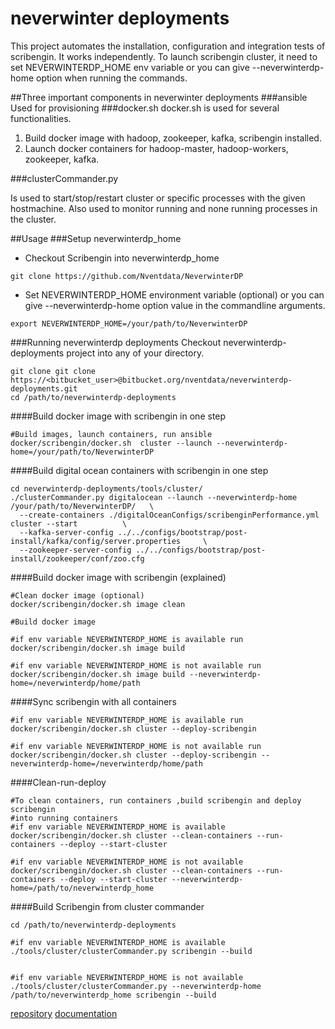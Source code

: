 # neverwinter deployments

This project automates the installation, configuration and integration tests of scribengin. It works independently. To launch scribengin cluster, it need  to set NEVERWINTERDP_HOME env variable or you can give --neverwinterdp-home option when running the commands.


##Three important components in neverwinter deployments
###ansible
Used for provisioning
###docker.sh
docker.sh is used for several functionalities.

1. Build docker image with hadoop, zookeeper, kafka, scribengin installed.
2. Launch docker containers for hadoop-master, hadoop-workers, zookeeper, kafka.

###clusterCommander.py

Is used to start/stop/restart cluster or specific processes with the given hostmachine. Also used to monitor running and none running processes in the cluster.

##Usage
###Setup neverwinterdp_home

- Checkout Scribengin into neverwinterdp_home

```
git clone https://github.com/Nventdata/NeverwinterDP
```

- Set NEVERWINTERDP_HOME environment variable (optional) or you can give --neverwinterdp-home option value in the commandline arguments.
```
export NEVERWINTERDP_HOME=/your/path/to/NeverwinterDP
```
   


###Running neverwinterdp deployments
Checkout neverwinterdp-deployments project into any of your directory.
	
```
git clone git clone https://<bitbucket_user>@bitbucket.org/nventdata/neverwinterdp-deployments.git
cd /path/to/neverwinterdp-deployments
```
####Build docker image with scribengin in one step
```
#Build images, launch containers, run ansible
docker/scribengin/docker.sh  cluster --launch --neverwinterdp-home=/your/path/to/NeverwinterDP
```

####Build digital ocean containers with scribengin in one step
```
cd neverwinterdp-deployments/tools/cluster/
./clusterCommander.py digitalocean --launch --neverwinterdp-home /your/path/to/NeverwinterDP/   \
  --create-containers ./digitalOceanConfigs/scribenginPerformance.yml  cluster --start          \
  --kafka-server-config ../../configs/bootstrap/post-install/kafka/config/server.properties     \
  --zookeeper-server-config ../../configs/bootstrap/post-install/zookeeper/conf/zoo.cfg
```
  
####Build docker image with scribengin (explained)

```
#Clean docker image (optional)
docker/scribengin/docker.sh image clean

#Build docker image

#if env variable NEVERWINTERDP_HOME is available run 
docker/scribengin/docker.sh image build

#if env variable NEVERWINTERDP_HOME is not available run 
docker/scribengin/docker.sh image build --neverwinterdp-home=/neverwinterdp/home/path
```

####Sync scribengin with all containers

```
#if env variable NEVERWINTERDP_HOME is available run 
docker/scribengin/docker.sh cluster --deploy-scribengin

#if env variable NEVERWINTERDP_HOME is not available run 
docker/scribengin/docker.sh cluster --deploy-scribengin --neverwinterdp-home=/neverwinterdp/home/path
```

####Clean-run-deploy 
```
#To clean containers, run containers ,build scribengin and deploy scribengin 
#into running containers
#if env variable NEVERWINTERDP_HOME is available
docker/scribengin/docker.sh cluster --clean-containers --run-containers --deploy --start-cluster

#if env variable NEVERWINTERDP_HOME is not available
docker/scribengin/docker.sh cluster --clean-containers --run-containers --deploy --start-cluster --neverwinterdp-home=/path/to/neverwinterdp_home
```

####Build Scribengin from cluster commander
```
cd /path/to/neverwinterdp-deployments

#if env variable NEVERWINTERDP_HOME is available
./tools/cluster/clusterCommander.py scribengin --build
    

#if env variable NEVERWINTERDP_HOME is not available
./tools/cluster/clusterCommander.py --neverwinterdp-home /path/to/neverwinterdp_home scribengin --build
```

    
 
 [repository](https://bitbucket.org/nventdata/neverwinterdp-deployments)
[documentation](https://bitbucket.org/nventdata/neverwinterdp-deployments/wiki/Home)
